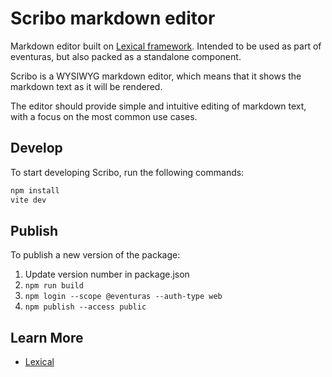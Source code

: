 # Scribo markdown editor

Markdown editor built on [Lexical framework](https://lexical.dev/). Intended to be used as part of eventuras, but also packed as a standalone component.

Scribo is a WYSIWYG markdown editor, which means that it shows the markdown text as it will be rendered.

The editor should provide simple and intuitive editing of markdown text, with a focus on the most common use cases.

## Develop

To start developing Scribo, run the following commands:

```bash
npm install
vite dev
```

## Publish

To publish a new version of the package:

1. Update version number in package.json
1. `npm run build`
1. `npm login --scope @eventuras --auth-type web`
1. `npm publish --access public`

## Learn More

- [Lexical](https://lexical.dev/)

